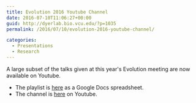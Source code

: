 ```yaml
---
title: Evolution 2016 Youtube Channel
date: 2016-07-10T11:06:27+00:00
guid: http://dyerlab.bio.vcu.edu/?p=1035
permalink: /2016/07/10/evolution-2016-youtube-channel/

categories:
  - Presentations
  - Research
---
```

A large subset of the talks given at this year's Evolution meeting are now available on Youtube.

  * The playlist is [here](https://docs.google.com/spreadsheets/d/1L1UgGMAVzVzwKsuznXq9ngf_qFQWAqRGD4EqvAu2waM/edit#gid=0) as a Google Docs spreadsheet.
  * The channel is [here](https://www.youtube.com/channel/UCLbk92wFKK32tphMS0saI7Q/videos) on Youtube.
